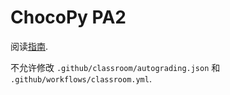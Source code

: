 # ChocoPy PA2

阅读[指南](./doc/PA2/README.md).

不允许修改 `.github/classroom/autograding.json` 和 `.github/workflows/classroom.yml`.
